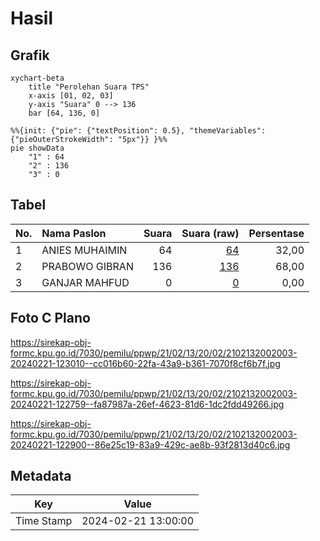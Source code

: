 # Hasil

## Grafik

```mermaid
xychart-beta
    title "Perolehan Suara TPS"
    x-axis [01, 02, 03]
    y-axis "Suara" 0 --> 136
    bar [64, 136, 0]
```

```mermaid
%%{init: {"pie": {"textPosition": 0.5}, "themeVariables": {"pieOuterStrokeWidth": "5px"}} }%%
pie showData
    "1" : 64
    "2" : 136
    "3" : 0
```

## Tabel

| No. | Nama Paslon    | Suara | Suara (raw) | Persentase |
|:--- |:-------------- | -----:| -----------:| ----------:|
| 1   | ANIES MUHAIMIN | 64    | [64][p-1]   | 32,00      |
| 2   | PRABOWO GIBRAN | 136   | [136][p-2]  | 68,00      |
| 3   | GANJAR MAHFUD  | 0     | [0][p-3]    | 0,00       |


[p-1]: https://github.com/gigit-pemilu/pemilu-2024-21-kepulauan-riau/blob/main/pilpres/hitung-suara/sub/21-kepulauan-riau/sub/02-karimun/sub/13-selat-gelam/sub/2002-tulang/sub/003-tps/sub/paslon-1.txt
[p-2]: https://github.com/gigit-pemilu/pemilu-2024-21-kepulauan-riau/blob/main/pilpres/hitung-suara/sub/21-kepulauan-riau/sub/02-karimun/sub/13-selat-gelam/sub/2002-tulang/sub/003-tps/sub/paslon-2.txt
[p-3]: https://github.com/gigit-pemilu/pemilu-2024-21-kepulauan-riau/blob/main/pilpres/hitung-suara/sub/21-kepulauan-riau/sub/02-karimun/sub/13-selat-gelam/sub/2002-tulang/sub/003-tps/sub/paslon-3.txt

## Foto C Plano

https://sirekap-obj-formc.kpu.go.id/7030/pemilu/ppwp/21/02/13/20/02/2102132002003-20240221-123010--cc016b60-22fa-43a9-b361-7070f8cf6b7f.jpg

https://sirekap-obj-formc.kpu.go.id/7030/pemilu/ppwp/21/02/13/20/02/2102132002003-20240221-122759--fa87987a-26ef-4623-81d6-1dc2fdd49266.jpg

https://sirekap-obj-formc.kpu.go.id/7030/pemilu/ppwp/21/02/13/20/02/2102132002003-20240221-122900--86e25c19-83a9-429c-ae8b-93f2813d40c6.jpg


## Metadata

| Key        | Value               |
| ---------- | ------------------- |
| Time Stamp | 2024-02-21 13:00:00 |



